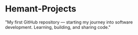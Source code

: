 # Hemant-Projects
"My first GitHub repository — starting my journey into software development. Learning, building, and sharing code."
